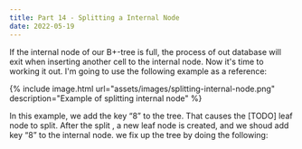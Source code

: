 ```yaml
---
title: Part 14 - Splitting a Internal Node
date: 2022-05-19
---
```


If the internal node of our B+-tree is full, the process of out database will exit when inserting another cell to the internal node. Now it's time to working it out. I'm going to use the following example as a reference:

{% include image.html url="assets/images/splitting-internal-node.png" description="Example of splitting internal node" %}

In this example, we add the key “8” to the tree. That causes the [TODO] leaf node to split. After the split , a new leaf node is created, and we shoud add key “8” to the internal node. we fix up the tree by doing the following:




